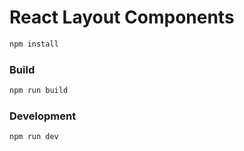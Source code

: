 # React Layout Components

```bash
npm install
```

### Build

```bash
npm run build
```

### Development

```bash
npm run dev
```